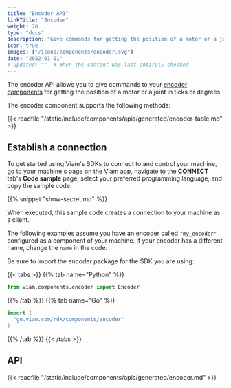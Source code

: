 ```yaml
---
title: "Encoder API"
linkTitle: "Encoder"
weight: 20
type: "docs"
description: "Give commands for getting the position of a motor or a joint in ticks or degrees."
icon: true
images: ["/icons/components/encoder.svg"]
date: "2022-01-01"
# updated: ""  # When the content was last entirely checked
---
```


The encoder API allows you to give commands to your [encoder components](/components/encoder/) for getting the position of a motor or a joint in ticks or degrees.

The encoder component supports the following methods:

{{< readfile "/static/include/components/apis/generated/encoder-table.md" >}}

## Establish a connection

To get started using Viam's SDKs to connect to and control your machine, go to your machine's page on [the Viam app](https://app.viam.com), navigate to the **CONNECT** tab's **Code sample** page, select your preferred programming language, and copy the sample code.

{{% snippet "show-secret.md" %}}

When executed, this sample code creates a connection to your machine as a client.

The following examples assume you have an encoder called `"my_encoder"` configured as a component of your machine.
If your encoder has a different name, change the `name` in the code.

Be sure to import the encoder package for the SDK you are using:

{{< tabs >}}
{{% tab name="Python" %}}

```python
from viam.components.encoder import Encoder
```

{{% /tab %}}
{{% tab name="Go" %}}

```go
import (
  "go.viam.com/rdk/components/encoder"
)
```

{{% /tab %}}
{{< /tabs >}}

## API

{{< readfile "/static/include/components/apis/generated/encoder.md" >}}
